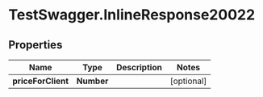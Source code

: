 # TestSwagger.InlineResponse20022

## Properties

Name | Type | Description | Notes
------------ | ------------- | ------------- | -------------
**priceForClient** | **Number** |  | [optional] 


